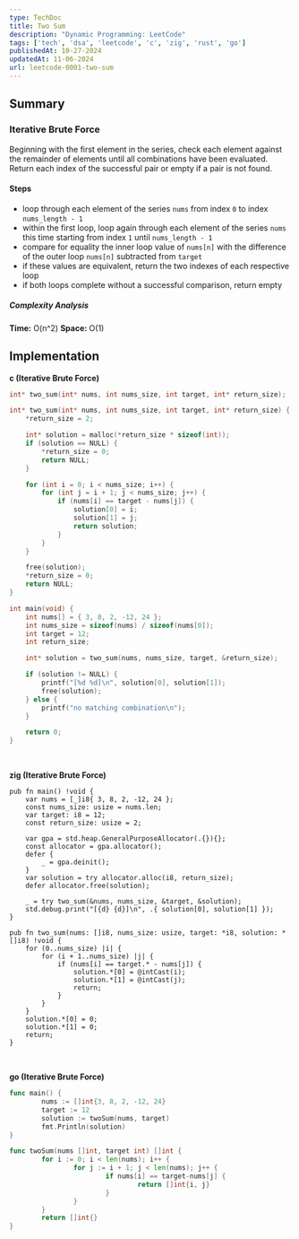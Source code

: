 ```yaml
---
type: TechDoc
title: Two Sum
description: "Dynamic Programming: LeetCode"
tags: ['tech', 'dsa', 'leetcode', 'c', 'zig', 'rust', 'go']
publishedAt: 10-27-2024
updatedAt: 11-06-2024
url: leetcode-0001-two-sum
---
```

## Summary
### Iterative Brute Force
Beginning with the first element in the series, check each element against the remainder of
elements until all combinations have been evaluated.
Return each index of the successful pair or empty if a pair is not found.

#### Steps
- loop through each element of the series `nums` from index `0` to index `nums_length - 1`
- within the first loop, loop again through each element of the series `nums` this time
starting from index `1` until `nums_length - 1`
- compare for equality the inner loop value of `nums[n]` with the difference of the outer loop
`nums[n]` subtracted from `target`
- if these values are equivalent, return the two indexes of each respective loop
- if both loops complete without a successful comparison, return empty

##### Complexity Analysis
**Time:** O(n^2)
**Space:** O(1)

## Implementation
**c (Iterative Brute Force)**
```c
int* two_sum(int* nums, int nums_size, int target, int* return_size);

int* two_sum(int* nums, int nums_size, int target, int* return_size) {
    *return_size = 2;

    int* solution = malloc(*return_size * sizeof(int));
    if (solution == NULL) {
        *return_size = 0;
        return NULL;
    }

    for (int i = 0; i < nums_size; i++) {
        for (int j = i + 1; j < nums_size; j++) {
            if (nums[i] == target - nums[j]) {
                solution[0] = i;
                solution[1] = j;
                return solution;
            }
        }
    }

    free(solution);
    *return_size = 0;
    return NULL;
}

int main(void) {
    int nums[] = { 3, 8, 2, -12, 24 };
    int nums_size = sizeof(nums) / sizeof(nums[0]);
    int target = 12;
    int return_size;

    int* solution = two_sum(nums, nums_size, target, &return_size);

    if (solution != NULL) {
        printf("[%d %d]\n", solution[0], solution[1]);
        free(solution);
    } else {
        printf("no matching combination\n");
    }

    return 0;
}
```

<br />

**zig (Iterative Brute Force)**
```zig
pub fn main() !void {
    var nums = [_]i8{ 3, 8, 2, -12, 24 };
    const nums_size: usize = nums.len;
    var target: i8 = 12;
    const return_size: usize = 2;

    var gpa = std.heap.GeneralPurposeAllocator(.{}){};
    const allocator = gpa.allocator();
    defer {
        _ = gpa.deinit();
    }
    var solution = try allocator.alloc(i8, return_size);
    defer allocator.free(solution);

    _ = try two_sum(&nums, nums_size, &target, &solution);
    std.debug.print("[{d} {d}]\n", .{ solution[0], solution[1] });
}

pub fn two_sum(nums: []i8, nums_size: usize, target: *i8, solution: *[]i8) !void {
    for (0..nums_size) |i| {
        for (i + 1..nums_size) |j| {
            if (nums[i] == target.* - nums[j]) {
                solution.*[0] = @intCast(i);
                solution.*[1] = @intCast(j);
                return;
            }
        }
    }
    solution.*[0] = 0;
    solution.*[1] = 0;
    return;
}
```

<br />

**go (Iterative Brute Force)**
```go
func main() {
        nums := []int{3, 8, 2, -12, 24}
        target := 12
        solution := twoSum(nums, target)
        fmt.Println(solution)
}

func twoSum(nums []int, target int) []int {
        for i := 0; i < len(nums); i++ {
                for j := i + 1; j < len(nums); j++ {
                        if nums[i] == target-nums[j] {
                                return []int{i, j}
                        }
                }
        }
        return []int{}
}
```
